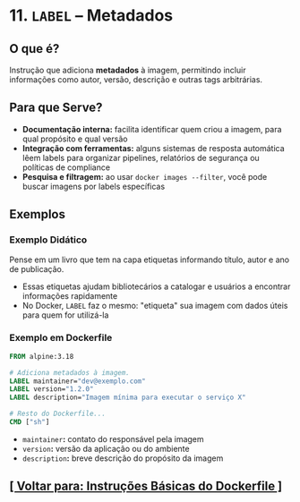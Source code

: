 # 11. `LABEL` – Metadados

## O que é?

Instrução que adiciona **metadados** à imagem, permitindo incluir informações como autor, versão, descrição e outras tags arbitrárias.

## Para que Serve?

- **Documentação interna:** facilita identificar quem criou a imagem, para qual propósito e qual versão
- **Integração com ferramentas:** alguns sistemas de resposta automática lêem labels para organizar pipelines, relatórios de segurança ou políticas de compliance
- **Pesquisa e filtragem:** ao usar `docker images --filter`, você pode buscar imagens por labels específicas

## Exemplos

### Exemplo Didático

Pense em um livro que tem na capa etiquetas informando título, autor e ano de publicação.

- Essas etiquetas ajudam bibliotecários a catalogar e usuários a encontrar informações rapidamente
- No Docker, `LABEL` faz o mesmo: "etiqueta" sua imagem com dados úteis para quem for utilizá-la

### Exemplo em Dockerfile

```dockerfile
FROM alpine:3.18

# Adiciona metadados à imagem.
LABEL maintainer="dev@exemplo.com"
LABEL version="1.2.0"
LABEL description="Imagem mínima para executar o serviço X"

# Resto do Dockerfile...
CMD ["sh"]
```

- `maintainer`**:** contato do responsável pela imagem
- `version`**:** versão da aplicação ou do ambiente
- `description`**:** breve descrição do propósito da imagem

## [[ Voltar para: Instruções Básicas do Dockerfile ]](./instrucoes-basicas-dockerfile.md#label)